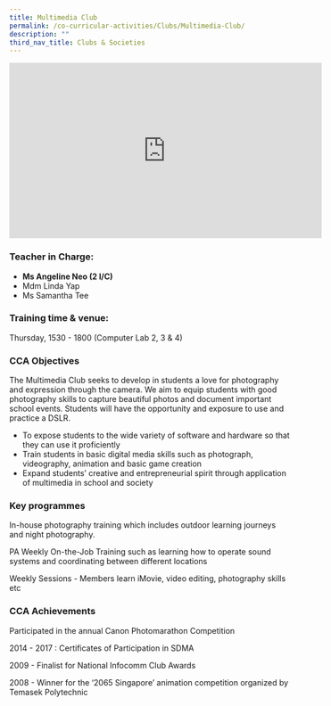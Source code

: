 ```yaml
---
title: Multimedia Club
permalink: /co-curricular-activities/Clubs/Multimedia-Club/
description: ""
third_nav_title: Clubs & Societies
---
```

<iframe width="560" height="315" src="https://www.youtube.com/embed/19jFNyUFjq8" title="YouTube video player" frameborder="0" allow="accelerometer; autoplay; clipboard-write; encrypted-media; gyroscope; picture-in-picture" allowfullscreen></iframe> 


### Teacher in Charge:


*   **Ms Angeline Neo (2 I/C)**
*   Mdm Linda Yap
*   Ms Samantha Tee
    

###   Training time & venue:

Thursday, 1530 - 1800 (Computer Lab 2, 3 & 4)  
  

### CCA Objectives

  
The Multimedia Club seeks to develop in students a love for photography and expression through the camera. We aim to equip students with good photography skills to capture beautiful photos and document important school events. Students will have the opportunity and exposure to use and practice a DSLR.  
  

*   To expose students to the wide variety of software and hardware so that they can use it proficiently
*   Train students in basic digital media skills such as photograph, videography, animation and basic game creation
*   Expand students’ creative and entrepreneurial spirit through application of multimedia in school and society

###   Key programmes

  
In-house photography training which includes outdoor learning journeys and night photography.  
  

PA Weekly On-the-Job Training such as learning how to operate sound systems and coordinating between different locations

  

Weekly Sessions - Members learn iMovie, video editing, photography skills etc


### CCA Achievements

  
Participated in the annual Canon Photomarathon Competition  
  

2014 - 2017 : Certificates of Participation in SDMA

2009 - Finalist for National Infocomm Club Awards

2008 - Winner for the ‘2065 Singapore’ animation competition organized by Temasek Polytechnic